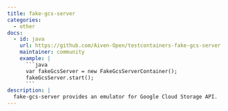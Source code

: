 ```yaml
---
title: fake-gcs-server
categories:
  - other
docs:
  - id: java
    url: https://github.com/Aiven-Open/testcontainers-fake-gcs-server
    maintainer: community
    example: |
      ```java
      var fakeGcsServer = new FakeGcsServerContainer();
      fakeGcsServer.start();
      ```
description: |
  fake-gcs-server provides an emulator for Google Cloud Storage API.
---
```

